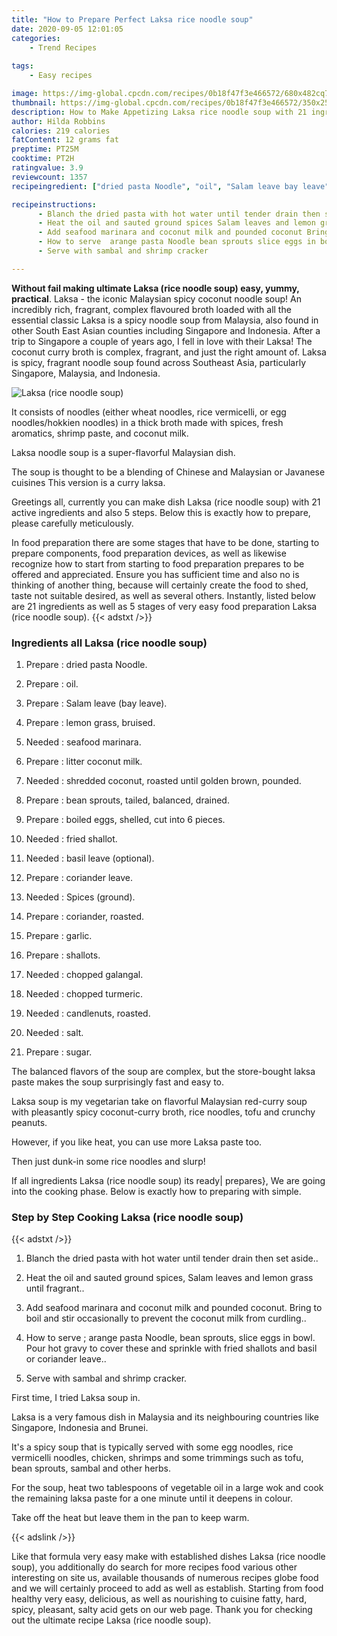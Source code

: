 ```yaml
---
title: "How to Prepare Perfect Laksa rice noodle soup"
date: 2020-09-05 12:01:05
categories:
    - Trend Recipes
    
tags:
    - Easy recipes

image: https://img-global.cpcdn.com/recipes/0b18f47f3e466572/680x482cq70/laksa-rice-noodle-soup-recipe-main-photo.jpg
thumbnail: https://img-global.cpcdn.com/recipes/0b18f47f3e466572/350x250cq70/laksa-rice-noodle-soup-recipe-main-photo.jpg
description: How to Make Appetizing Laksa rice noodle soup with 21 ingredients and 5 stages of easy cooking.
author: Hilda Robbins
calories: 219 calories
fatContent: 12 grams fat
preptime: PT25M
cooktime: PT2H
ratingvalue: 3.9
reviewcount: 1357
recipeingredient: ["dried pasta Noodle", "oil", "Salam leave bay leave", "lemon grass bruised", "seafood marinara", "litter coconut milk", "shredded coconut roasted until golden brown pounded", "bean sprouts tailed balanced drained", "boiled eggs shelled cut into 6 pieces", "fried shallot", "basil leave optional", "coriander leave", "Spices ground", "coriander roasted", "garlic", "shallots", "chopped galangal", "chopped turmeric", "candlenuts roasted", "salt", "sugar"]

recipeinstructions: 
      - Blanch the dried pasta with hot water until tender drain then set aside 
      - Heat the oil and sauted ground spices Salam leaves and lemon grass until fragrant 
      - Add seafood marinara and coconut milk and pounded coconut Bring to boil and stir occasionally to prevent the coconut milk from curdling 
      - How to serve  arange pasta Noodle bean sprouts slice eggs in bowl Pour hot gravy to cover these and sprinkle with fried shallots and basil or coriander leave 
      - Serve with sambal and shrimp cracker

---
```




**Without fail making ultimate Laksa (rice noodle soup) easy, yummy, practical**. Laksa - the iconic Malaysian spicy coconut noodle soup! An incredibly rich, fragrant, complex flavoured broth loaded with all the essential classic Laksa is a spicy noodle soup from Malaysia, also found in other South East Asian counties including Singapore and Indonesia. After a trip to Singapore a couple of years ago, I fell in love with their Laksa! The coconut curry broth is complex, fragrant, and just the right amount of. Laksa is spicy, fragrant noodle soup found across Southeast Asia, particularly Singapore, Malaysia, and Indonesia.


![Laksa (rice noodle soup)](https://img-global.cpcdn.com/recipes/0b18f47f3e466572/680x482cq70/laksa-rice-noodle-soup-recipe-main-photo.jpg "Laksa (rice noodle soup)")



It consists of noodles (either wheat noodles, rice vermicelli, or egg noodles/hokkien noodles) in a thick broth made with spices, fresh aromatics, shrimp paste, and coconut milk.

Laksa noodle soup is a super-flavorful Malaysian dish.

The soup is thought to be a blending of Chinese and Malaysian or Javanese cuisines This version is a curry laksa.


Greetings all, currently you can make dish Laksa (rice noodle soup) with 21 active ingredients and also 5 steps. Below this is exactly how to prepare, please carefully meticulously.

In food preparation there are some stages that have to be done, starting to prepare components, food preparation devices, as well as likewise recognize how to start from starting to food preparation prepares to be offered and appreciated. Ensure you has sufficient time and also no is thinking of another thing, because will certainly create the food to shed, taste not suitable desired, as well as several others. Instantly, listed below are 21 ingredients as well as 5 stages of very easy food preparation Laksa (rice noodle soup).
{{< adstxt />}}

### Ingredients all Laksa (rice noodle soup)


1. Prepare  : dried pasta Noodle.

1. Prepare  : oil.

1. Prepare  : Salam leave (bay leave).

1. Prepare  : lemon grass, bruised.

1. Needed  : seafood marinara.

1. Prepare  : litter coconut milk.

1. Needed  : shredded coconut, roasted until golden brown, pounded.

1. Prepare  : bean sprouts, tailed, balanced, drained.

1. Prepare  : boiled eggs, shelled, cut into 6 pieces.

1. Needed  : fried shallot.

1. Needed  : basil leave (optional).

1. Prepare  : coriander leave.

1. Needed  : Spices (ground).

1. Prepare  : coriander, roasted.

1. Prepare  : garlic.

1. Prepare  : shallots.

1. Needed  : chopped galangal.

1. Needed  : chopped turmeric.

1. Needed  : candlenuts, roasted.

1. Needed  : salt.

1. Prepare  : sugar.


The balanced flavors of the soup are complex, but the store-bought laksa paste makes the soup surprisingly fast and easy to.

Laksa soup is my vegetarian take on flavorful Malaysian red-curry soup with pleasantly spicy coconut-curry broth, rice noodles, tofu and crunchy peanuts.

However, if you like heat, you can use more Laksa paste too.

Then just dunk-in some rice noodles and slurp!


If all ingredients Laksa (rice noodle soup) its ready| prepares}, We are going into the cooking phase. Below is exactly how to preparing with simple.

### Step by Step Cooking Laksa (rice noodle soup)

{{< adstxt />}}


1. Blanch the dried pasta with hot water until tender drain then set aside..



1. Heat the oil and sauted ground spices, Salam leaves and lemon grass until fragrant..



1. Add seafood marinara and coconut milk and pounded coconut. Bring to boil and stir occasionally to prevent the coconut milk from curdling..



1. How to serve ; arange pasta Noodle, bean sprouts, slice eggs in bowl. Pour hot gravy to cover these and sprinkle with fried shallots and basil or coriander leave..



1. Serve with sambal and shrimp cracker.




First time, I tried Laksa soup in.

Laksa is a very famous dish in Malaysia and its neighbouring countries like Singapore, Indonesia and Brunei.

It&#39;s a spicy soup that is typically served with some egg noodles, rice vermicelli noodles, chicken, shrimps and some trimmings such as tofu, bean sprouts, sambal and other herbs.

For the soup, heat two tablespoons of vegetable oil in a large wok and cook the remaining laksa paste for a one minute until it deepens in colour.

Take off the heat but leave them in the pan to keep warm.


{{< adslink />}}

Like that formula very easy make with established dishes Laksa (rice noodle soup), you additionally do search for more recipes food various other interesting on site us, available thousands of numerous recipes globe food and we will certainly proceed to add as well as establish. Starting from food healthy very easy, delicious, as well as nourishing to cuisine fatty, hard, spicy, pleasant, salty acid gets on our web page. Thank you for checking out the ultimate recipe Laksa (rice noodle soup).
